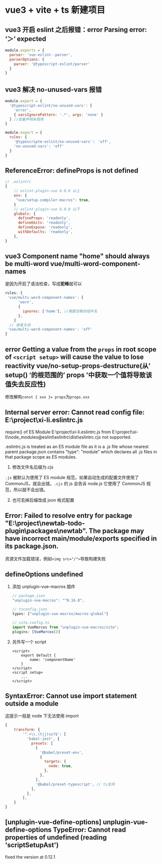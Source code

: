 # vue3 + vite + ts 新建项目

## vue3 开启 eslint 之后报错：error Parsing error: ‘＞‘ expected

```js
module.exports = {
  parser: 'vue-eslint--parser',
  parserOptions: {
    parser: '@typescript-eslint/parser'
  }
}
```

## vue3 解决 no-unused-vars 报错

```js
module.export = {
  '@typescript-eslint/no-unused-vars': [
    'error',
    { varsIgnorePattern: '.*', args: 'none' }
  ] //变量声明未使用
}
```

```js
module.export = {
  rules: {
    '@typescripte-eslint/no-unused-vars'： 'off',
    'no-unused-vars': 'off'
  }
}
```

## ReferenceError: defineProps is not defined

```js
// .eslintrc
{
    // eslint-plugin-vue 8.0.0 以上
    env: {
     "vue/setup-compiler-macros": true,
    }
    // eslint-plugin-vue 8.0.0 以下
    globals: {
      defineProps: 'readonly',
      defineEmits: 'readonly',
      defineExpose: 'readonly',
      withDefaults: 'readonly',
    },
}
```

## vue3 Component name "home" should always be multi-word vue/multi-word-component-names

是因为开启了语法检查，写成**驼峰**就可以

```js
rules: {
 'vue/multi-word-component-names': [
      'warn',
      {
        ignores: ['home'], //需要忽略的组件名
      },
    ]
  // 或者关闭
 'vue/multi-word-component-names': 'off'
}
```

## error Getting a value from the `props` in root scope of `<script setup>` will cause the value to lose reactivity vue/no-setup-props-destructure(**从’ setup() ‘的根范围的’ props '中获取一个值将导致该值失去反应性**)

修改解构`const { xxx }= props`为`props.xxx`

## Internal server error: Cannot read config file: E:\project\xi-li\.eslintrc.js

require() of ES Module E:\project\xi-li\.eslintrc.js from E:\project\xi-li\node_modules\@eslint\eslintrc\dist\eslintrc.cjs not supported.

.eslintrc.js is treated as an ES module file as it is a .js file whose nearest parent package.json contains "type": "module" which declares all .js files in that package scope as ES modules.

1. 修改文件名后缀为.cjs

`.js` 被默认为使用了 ES module 规范，如果自动生成的配置文件使用了 CommonJS，就会出错。`.cjs` 的 js 会告诉 node.js 它使用了 CommonJS 规范，所以就不会出错。

2. 也可去掉后缀改成 json 格式配置

## Error: Failed to resolve entry for package "E:\project\newtab-todo-plugin\packages\newtab\". The package may have incorrect main/module/exports specified in its package.json.

资源文件加载错误，例如`<img src="/">`导致构建失败

## defineOptions undefined

1. 添加 unplugin-vue-macros 插件

   ```js
   // package.json
   "unplugin-vue-macros": "^0.16.0",
   
   // tsconfig.json
   types: ["unplugin-vue-macros/macros-global"]
   
   // vite.config.ts
   import VueMarcos from "unplugin-vue-macros/vite";
   plugins: [VueMarcos()] 
   ```

2. 另外写一个 script

   ```vue
   <script>
       export default {
           name: 'componentName'
       }
   </script>
   <script setup>
       ...
   </script>
   ```

   

## SyntaxError: Cannot use import statement outside a module

这提示一般是 node 下无法使用 import

```js
{
	transform: {
		'^.+\\.(t|j)sx?$': [
          'babel-jest', {
            presets: [
              [
                '@babel/preset-env',
                {
                  targets: {
                    node: true,
                  },
                },
              ],
              '@babel/preset-typescript', // ts支持
            ],
          },
        ],
	}
}

```

## [unplugin-vue-define-options] unplugin-vue-define-options TypeError: Cannot read properties of undefined (reading 'scriptSetupAst')

fixed the version at 0.12.1
